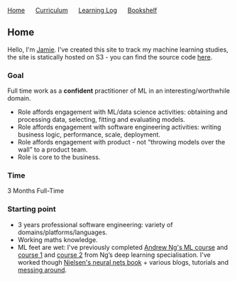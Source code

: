 <p>
  <a style="padding-right:20px;" href="./index.html">Home</a>
  <a style="padding-right:20px;" href="./curriculum.html">Curriculum</a>
  <a style="padding-right:20px;" href="./learning_log.html">Learning Log</a>
  <a style="padding-right:20px;" href="./bookshelf.html">Bookshelf</a>
</p>

## Home

Hello, I'm [Jamie](https://github.com/coxy1989). I've created this site to track my machine learning studies, the site is statically hosted on S3 - you can find the source code [here](https://github.com/coxy1989/mlsabbatical).

### Goal

Full time work as a **confident** practitioner of ML in an interesting/worthwhile domain.

- Role affords engagement with ML/data science activities:  obtaining and processing data, selecting, fitting and evaluating models.
- Role affords engagement with software engineering activities: writing business logic, performance, scale, deployment.
- Role affords engagement with product - not “throwing models over the wall” to a product team.
- Role is core to the business.

### Time

3 Months Full-Time

### Starting point

- 3 years professional software engineering: variety of domains/platforms/languages.
- Working maths knowledge.
- ML feet are wet: I've previously completed [Andrew Ng's ML course](https://www.coursera.org/learn/machine-learning) and [course 1](https://www.coursera.org/learn/neural-networks-deep-learning) and [course 2](https://www.coursera.org/learn/deep-neural-network) from Ng’s deep learning specialisation. I've worked though [Nielsen's neural nets book](http://neuralnetworksanddeeplearning.com/) + various blogs, tutorials and [messing around](https://github.com/coxy1989/clj_mnist).

